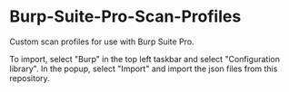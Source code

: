 # Burp-Suite-Pro-Scan-Profiles
Custom scan profiles for use with Burp Suite Pro.

To import, select "Burp" in the top left taskbar and select "Configuration library". In the popup, select "Import" and import the json files from this repository. 
